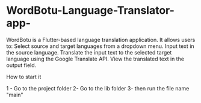 # WordBotu-Language-Translator-app-
WordBotu is a Flutter-based language translation application. It allows users to:  Select source and target languages from a dropdown menu. Input text in the source language. Translate the input text to the selected target language using the Google Translate API. View the translated text in the output field.

How to start it

1 - Go to the project folder
2- Go to the lib folder
3- then run the file name "main"
